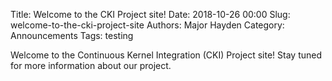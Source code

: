 Title: Welcome to the CKI Project site!
Date: 2018-10-26 00:00
Slug: welcome-to-the-cki-project-site
Authors: Major Hayden
Category: Announcements
Tags: testing

Welcome to the Continuous Kernel Integration (CKI) Project site! Stay tuned for more information about our project.

